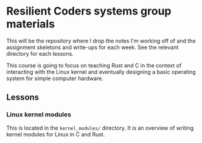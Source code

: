 # Resilient Coders systems group materials

This will be the repository where I drop the notes I'm working off of and the assignment skeletons and write-ups for each week. See the relevant directory for each lessons.

This course is going to focus on teaching Rust and C in the context of interacting with the Linux kernel and eventually designing a basic operating system for simple computer hardware.

## Lessons

### Linux kernel modules

This is located in the `kernel_modules/` directory. It is an overview of writing kernel modules for Linux in C and Rust.
